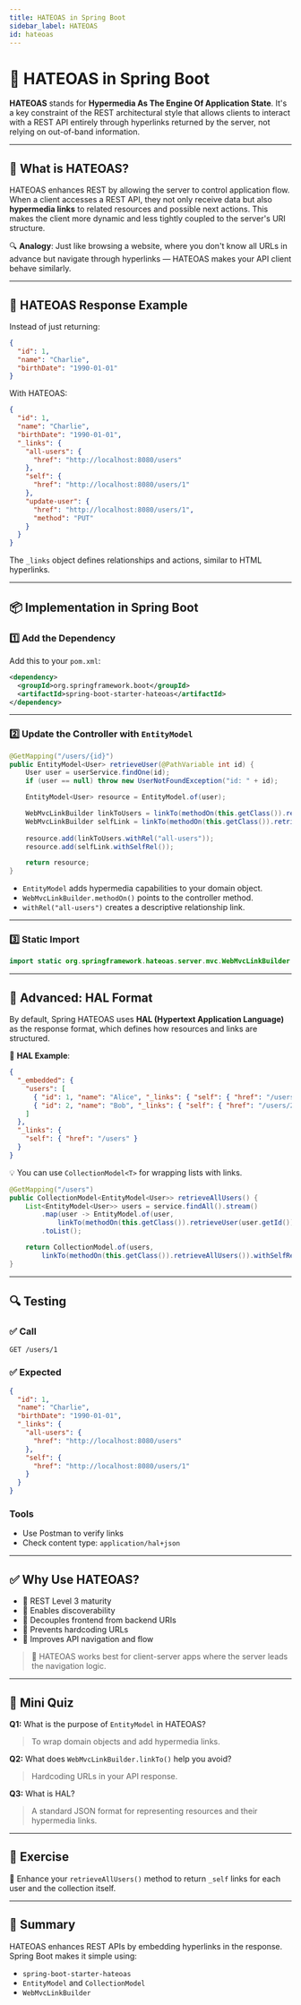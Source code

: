 ```yaml
---
title: HATEOAS in Spring Boot
sidebar_label: HATEOAS
id: hateoas
---
```


# 🔗 HATEOAS in Spring Boot

**HATEOAS** stands for **Hypermedia As The Engine Of Application State**. It's a key constraint of the REST architectural style that allows clients to interact with a REST API entirely through hyperlinks returned by the server, not relying on out-of-band information.

---

## 🤔 What is HATEOAS?

HATEOAS enhances REST by allowing the server to control application flow. When a client accesses a REST API, they not only receive data but also **hypermedia links** to related resources and possible next actions. This makes the client more dynamic and less tightly coupled to the server's URI structure.

🔍 **Analogy**: Just like browsing a website, where you don't know all URLs in advance but navigate through hyperlinks — HATEOAS makes your API client behave similarly.

---

## 📄 HATEOAS Response Example

Instead of just returning:

```json
{
  "id": 1,
  "name": "Charlie",
  "birthDate": "1990-01-01"
}
```

With HATEOAS:

```json
{
  "id": 1,
  "name": "Charlie",
  "birthDate": "1990-01-01",
  "_links": {
    "all-users": {
      "href": "http://localhost:8080/users"
    },
    "self": {
      "href": "http://localhost:8080/users/1"
    },
    "update-user": {
      "href": "http://localhost:8080/users/1",
      "method": "PUT"
    }
  }
}
```

The `_links` object defines relationships and actions, similar to HTML hyperlinks.

---

## 📦 Implementation in Spring Boot

### 1️⃣ Add the Dependency

Add this to your `pom.xml`:

```xml
<dependency>
  <groupId>org.springframework.boot</groupId>
  <artifactId>spring-boot-starter-hateoas</artifactId>
</dependency>
```

---

### 2️⃣ Update the Controller with `EntityModel`

```java
@GetMapping("/users/{id}")
public EntityModel<User> retrieveUser(@PathVariable int id) {
    User user = userService.findOne(id);
    if (user == null) throw new UserNotFoundException("id: " + id);

    EntityModel<User> resource = EntityModel.of(user);

    WebMvcLinkBuilder linkToUsers = linkTo(methodOn(this.getClass()).retrieveAllUsers());
    WebMvcLinkBuilder selfLink = linkTo(methodOn(this.getClass()).retrieveUser(id));
    
    resource.add(linkToUsers.withRel("all-users"));
    resource.add(selfLink.withSelfRel());

    return resource;
}
```

- `EntityModel` adds hypermedia capabilities to your domain object.
- `WebMvcLinkBuilder.methodOn()` points to the controller method.
- `withRel("all-users")` creates a descriptive relationship link.

---

### 3️⃣ Static Import

```java
import static org.springframework.hateoas.server.mvc.WebMvcLinkBuilder.*;
```

---

## 🚀 Advanced: HAL Format

By default, Spring HATEOAS uses **HAL (Hypertext Application Language)** as the response format, which defines how resources and links are structured.

📘 **HAL Example**:

```json
{
  "_embedded": {
    "users": [
      { "id": 1, "name": "Alice", "_links": { "self": { "href": "/users/1" } } },
      { "id": 2, "name": "Bob", "_links": { "self": { "href": "/users/2" } } }
    ]
  },
  "_links": {
    "self": { "href": "/users" }
  }
}
```

💡 You can use `CollectionModel<T>` for wrapping lists with links.

```java
@GetMapping("/users")
public CollectionModel<EntityModel<User>> retrieveAllUsers() {
    List<EntityModel<User>> users = service.findAll().stream()
        .map(user -> EntityModel.of(user,
            linkTo(methodOn(this.getClass()).retrieveUser(user.getId())).withSelfRel()))
        .toList();

    return CollectionModel.of(users,
        linkTo(methodOn(this.getClass()).retrieveAllUsers()).withSelfRel());
}
```

---

## 🔍 Testing

### ✅ Call
`GET /users/1`

### ✅ Expected
```json
{
  "id": 1,
  "name": "Charlie",
  "birthDate": "1990-01-01",
  "_links": {
    "all-users": {
      "href": "http://localhost:8080/users"
    },
    "self": {
      "href": "http://localhost:8080/users/1"
    }
  }
}
```

### Tools
- Use Postman to verify links
- Check content type: `application/hal+json`

---

## ✅ Why Use HATEOAS?

- 📌 REST Level 3 maturity
- 🔄 Enables discoverability
- 🧩 Decouples frontend from backend URIs
- 🔐 Prevents hardcoding URLs
- 🎯 Improves API navigation and flow

> 🧠 HATEOAS works best for client-server apps where the server leads the navigation logic.

---

## 🧠 Mini Quiz

**Q1:** What is the purpose of `EntityModel` in HATEOAS?
> To wrap domain objects and add hypermedia links.

**Q2:** What does `WebMvcLinkBuilder.linkTo()` help you avoid?
> Hardcoding URLs in your API response.

**Q3:** What is HAL?
> A standard JSON format for representing resources and their hypermedia links.

---

## 🧪 Exercise

🔧 Enhance your `retrieveAllUsers()` method to return `_self` links for each user and the collection itself.

---

## 📘 Summary

HATEOAS enhances REST APIs by embedding hyperlinks in the response. Spring Boot makes it simple using:

- `spring-boot-starter-hateoas`
- `EntityModel` and `CollectionModel`
- `WebMvcLinkBuilder`

